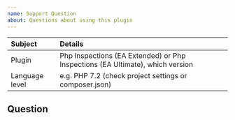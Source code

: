 ```yaml
---
name: Support Question
about: Questions about using this plugin
---
```


| Subject        | Details                                                                       |
| :------------- | :---------------------------------------------------------------------------- |
| Plugin         | Php Inspections (EA Extended) or Php Inspections (EA Ultimate), which version |
| Language level | e.g. PHP 7.2 (check project settings or composer.json)                        |

Question
--

<!--
- The project support is powered by community funding via [Patreon](https://www.patreon.com/kalessil)
-->